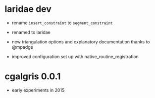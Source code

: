 #  laridae dev

* rename `insert_constraint` to `segment_constraint`

* renamed to laridae

* new triangulation options and explanatory documentation thanks to @mpadge

* improved configuration set up with native_routine_registration

# cgalgris 0.0.1

* early experiments in 2015


